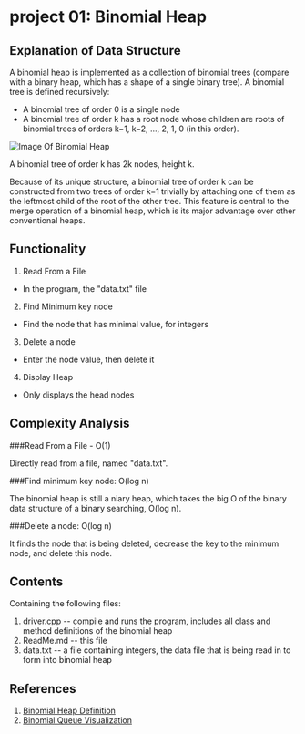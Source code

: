 project 01: Binomial Heap
==========================

Explanation of Data Structure
-----------
A binomial heap is implemented as a collection of binomial trees (compare with a binary heap, which has a shape of a single binary tree). A binomial tree is defined recursively:

* A binomial tree of order 0 is a single node
* A binomial tree of order k has a root node whose children are roots of binomial trees of orders k−1, k−2, ..., 2, 1, 0 (in this order).

![Image Of Binomial Heap](/wiki_binomialTree_pic.svg)

A binomial tree of order k has 2k nodes, height k.

Because of its unique structure, a binomial tree of order k can be constructed from two trees of order k−1 trivially by attaching one of them as the leftmost child of the root of the other tree. This feature is central to the merge operation of a binomial heap, which is its major advantage over other conventional heaps.


Functionality
-------------------
1. Read From a File
* In the program, the "data.txt" file
2. Find Minimum key node
* Find the node that has minimal value, for integers
3. Delete a node
* Enter the node value, then delete it
4. Display Heap
* Only displays the head nodes


Complexity Analysis
-------------------

###Read From a File - O(1)

Directly read from a file, named "data.txt".

###Find minimum key node: O(log n)

The binomial heap is still a niary heap, which takes the big O of the binary data structure of a binary searching, O(log n).

###Delete a node: O(log n)

It finds the node that is being deleted, decrease the key to the minimum node, and delete this node.



Contents
--------
Containing the following files:


1. driver.cpp -- compile and runs the program, includes all class and method definitions of the binomial heap
2. ReadMe.md -- this file
3. data.txt -- a file containing integers, the data file that is being read in to form into binomial heap


References
----------

1. [Binomial Heap Definition](http://en.wikipedia.org/wiki/Binomial_heap)
2. [Binomial Queue Visualization](http://www.cs.usfca.edu/~galles/visualization/BinomialQueue.html)

